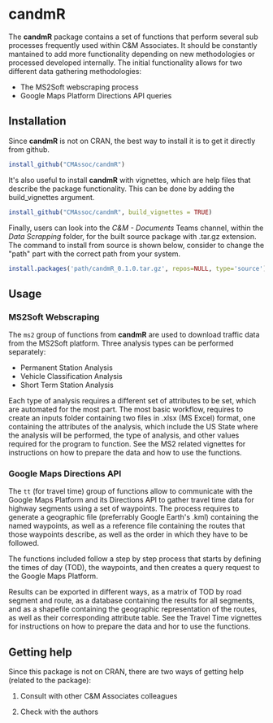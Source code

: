 # candmR

The **candmR** package contains a set of functions that perform several sub processes
frequently used within C&M Associates. It should be constantly mantained to add
more functionality depending on new methodologies or processed developed 
internally. The initial functionality allows for two different data gathering
methodologies: 

- The MS2Soft webscraping process 
- Google Maps Platform Directions API queries

## Installation

Since **candmR** is not on CRAN, the best way to install it is to get it directly
from github.


```r
install_github("CMAssoc/candmR")
```

It's also useful to install **candmR** with vignettes, which are help files that
describe the package functionality. This can be done by adding the build_vignettes
argument.

```r
install_github("CMAssoc/candmR", build_vignettes = TRUE)
```

Finally, users can look into the *C&M - Documents* Teams channel, within the 
*Data Scrapping* folder, for the built source package with .tar.gz extension.
The command to install from source is shown below, consider to change the "path"
part with the correct path from your system.

```r
install.packages('path/candmR_0.1.0.tar.gz', repos=NULL, type='source')
```

## Usage

### MS2Soft Webscraping

The `ms2` group of functions from **candmR** are used to download traffic data from
the MS2Soft platform. Three analysis types can be performed separately:

- Permanent Station Analysis
- Vehicle Classification Analysis
- Short Term Station Analysis

Each type of analysis requires a different set of attributes to be set, which are 
automated for the most part. The most basic workflow, requires to create an inputs 
folder containing two files in .xlsx (MS Excel) format, one containing the attributes
of the analysis, which include the US State where the analysis will be performed,
the type of analysis, and other values required for the program to function.
See the MS2 related vignettes for instructions on how to prepare the data and how
to use the functions.

### Google Maps Directions API

The `tt` (for travel time) group of functions allow to communicate with the Google
Maps Platform and its Directions API to gather travel time data for highway segments
using a set of waypoints. 
The process requires to generate a geographic file (preferrably Google Earth's .kml)
containing the named waypoints, as well as a reference file containing the routes
that those waypoints describe, as well as the order in which they have to be followed.

The functions included follow a step by step process that starts by defining the 
times of day (TOD), the waypoints, and then creates a query request to the Google Maps
Platform.

Results can be exported in different ways, as a matrix of TOD by road segment and route,
as a database containing the results for all segments, and as a shapefile containing
the geographic representation of the routes, as well as their corresponding attribute
table.
See the Travel Time vignettes for instructions on how to prepare the data and hor
to use the functions.

## Getting help

Since this package is not on CRAN, there are two ways of getting help (related to the package):

1. Consult with other C&M Associates colleagues

1. Check with the authors
